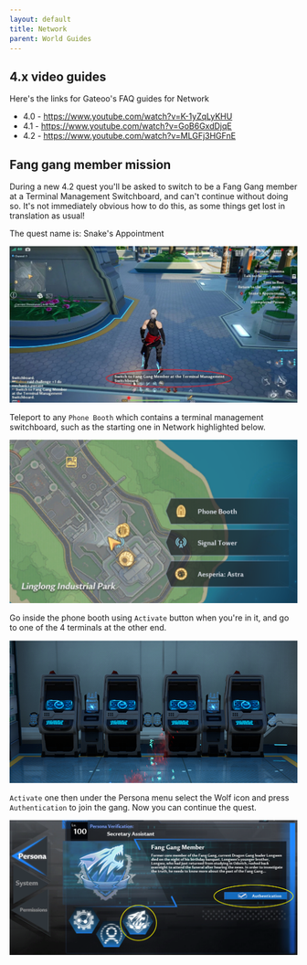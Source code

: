 ```yaml
---
layout: default
title: Network
parent: World Guides
---
```


## 4.x video guides

Here's the links for Gateoo's FAQ guides for Network

- 4.0 - https://www.youtube.com/watch?v=K-1yZqLyKHU
- 4.1 - https://www.youtube.com/watch?v=GoB6GxdDjqE
- 4.2 - https://www.youtube.com/watch?v=MLGFj3HGFnE

## Fang gang member mission

During a new 4.2 quest you'll be asked to switch to be a Fang Gang member at a Terminal Management Switchboard, and can't continue without doing so. It's not immediately obvious how to do this, as some things get lost in translation as usual!

The quest name is: Snake's Appointment

![](images/fang_gang_member_prompt.jpg)

Teleport to any `Phone Booth` which contains a terminal management switchboard, such as the starting one in Network highlighted below.

![](images/phone_booth.png)

Go inside the phone booth using `Activate` button when you're in it, and go to one of the 4 terminals at the other end.

![](images/terminal_management_switchboard.png)

`Activate` one then under the Persona menu select the Wolf icon and press `Authentication` to join the gang. Now you can continue the quest.

![](images/fang_gang_authentication.png)
